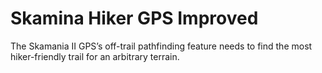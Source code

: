 # Skamina Hiker GPS Improved
The Skamania II GPS’s off-trail pathfinding feature needs to find the most hiker-friendly trail for an arbitrary terrain.
